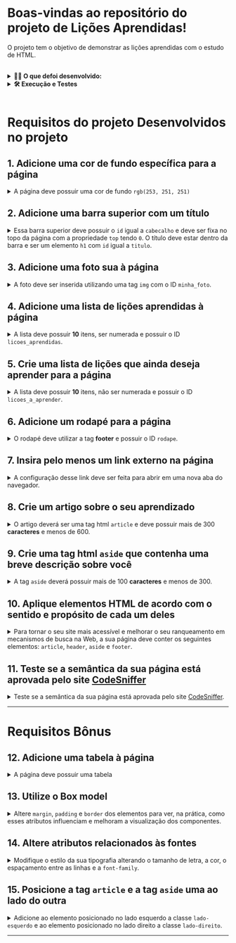 # Boas-vindas ao repositório do projeto de Lições Aprendidas!

O projeto tem o objetivo de demonstrar as lições aprendidas com o estudo de HTML.

<br />
  
<details>
<summary><strong>🧑‍💻 O que defoi desenvolvido:</strong></summary><br />

Um site que contem uma série de informações sobre o que eu aprendi aqui na [Trybe](https://www.betrybe.com/) ao longo dos últimos três blocos. O site contem elementos posicionados e estilizados e, também a semântica apropriada para que seja acessível e melhor ranqueado.

![Resultado final](./P%C3%A1gina%20Resultado%20Final.jfif)

<br />

</details>
  


<details>
<summary><strong>🛠 Execução e Testes</strong></summary><br />

Após clonar o reposítorio, instale as dependências rodando no terminal o comando: `npm install`

Para executar em seu navegador instale a extensão do VSCode [Live Server](https://github.com/ritwickdey/vscode-live-server-plus-plus) instalada, basta clicar em Go Live.

Para verificar se o conteúdo atende o requisito de semântica adequada, basta verificar no [CodeSniffer](https://squizlabs.github.io/HTML_CodeSniffer/).

Todos os requisitos do projeto serão testados **automaticamente** por meio do `Cypress`.

Para testar os requisitos, basta rodar o comando `npm test`


</details>
  


<br />
  
# Requisitos do projeto Desenvolvidos no projeto

## 1. Adicione uma cor de fundo específica para a página

<details>

<summary>A página deve possuir uma cor de fundo <code>rgb(253, 251, 251)</code>
</summary><br/>

**O que será testado:**

- Possuir cor de fundo: `rgb(253, 251, 251)`.

</details>

## 2. Adicione uma barra superior com um título

<details>

<summary>Essa barra superior deve possuir o <code>id</code> igual a <code>cabecalho</code> e deve ser fixa no topo da página com a propriedade <code>top</code> tendo <code>0</code>. O título deve estar dentro da barra e ser um elemento <code>h1</code> com <code>id</code> igual a <code>titulo</code>.
</summary><br/>

**O que será testado:**

- A barra possui o ID `cabecalho`;
- A barra superior deve ser fixa no topo da página, leia mais sobre ela [aqui](https://www.w3schools.com/css/css_positioning.asp);
- A barra deve ter a propriedade `top` tendo o valor `0`;
- O título deve estar dentro da barra e possuir o ID `titulo`, além de ser uma tag `h1`.

</details>

## 3. Adicione uma foto sua à página

<details>

<summary>A foto deve ser inserida utilizando uma tag <code>img</code> com o ID <code>minha_foto</code>.
</summary><br/>

**O que será testado:**

- A foto deve ser inserida utilizando uma tag img com o ID `minha_foto`.

</details>

## 4. Adicione uma lista de lições aprendidas à página

<details>

<summary>A lista deve possuir <strong>10</strong> itens, ser numerada e possuir o ID <code>licoes_aprendidas</code>.
</summary><br/>

**O que será testado:**

- A lista deve ser numerada;

- Possuir o id `licoes_aprendidas`;

- A lista deve possuir 10 itens.

</details>

## 5. Crie uma lista de lições que ainda deseja aprender para a página

<details>

<summary>A lista deve possuir <strong>10</strong> itens, não ser numerada e possuir o ID <code>licoes_a_aprender</code>.
</summary><br/>

**O que será testado:**

- A lista não deve ser numerada;
  
- Deve possuir o ID `licoes_a_aprender`;

- A lista deve possuir 10 itens.

</details>

## 6. Adicione um rodapé para a página

<details>

<summary>O rodapé deve utilizar a tag <strong>footer</strong> e possuir o ID <code>rodape</code>.
</summary><br/>

**O que será testado:**

- O rodapé deve possuir o ID `rodape`.

</details>

## 7. Insira pelo menos um link externo na página

<details>

<summary>A configuração desse link deve ser feita para abrir em uma nova aba do navegador. 
</summary><br/>

**O que será testado:**

- Ao clicar no link, será aberto uma nova aba no navegador, [leia mais sobre isso aqui](https://www.horadecodar.com.br/2019/11/21/como-fazer-para-o-link-abrir-em-nova-aba-tag-a-do-html/)

</details>

## 8. Crie um artigo sobre o seu aprendizado

<details>

<summary>O artigo deverá ser uma tag html <code>article</code> e deve possuir mais de 300 <strong>caracteres</strong> e menos de 600.
</summary><br/>

**O que será testado:**

- A `tag` `article` deve ser utilizada;
- O artigo deve ter mais de 300 caracteres e menos de 600.

</details>

## 9. Crie uma tag html `aside` que contenha uma breve descrição sobre você

<details>

<summary>A tag <code>aside</code> deverá possuir mais de 100 <strong>caracteres</strong> e menos de 300.
</summary><br/>

**O que será testado:**

- A `tag` `aside` deve ser utilizada;
- A sua descrição deve ter mais que 100 caracteres e menos que 300.
- Tudo que estiver dentro da tag `tag` `aside`, será contabilizado como caracter.


</details>

## 10. Aplique elementos HTML de acordo com o sentido e propósito de cada um deles

<details>

<summary>Para tornar o seu site mais acessível e melhorar o seu ranqueamento em mecanismos de busca na Web, a sua página deve conter os seguintes elementos: <code>article</code>, <code>header</code>, <code>aside</code> e <code>footer</code>.
</summary><br/>

**O que será testado:**

- Validar se a página possui um elemento `article`;
- Validar se a página possui um elemento `header`;
- Validar se a página possui um elemento `aside`;
- Validar se a página possui um elemento `footer`.

</details>

## 11. Teste se a semântica da sua página está aprovada pelo site [CodeSniffer](https://squizlabs.github.io/HTML_CodeSniffer/)

<details>

<summary>Teste se a semântica da sua página está aprovada pelo site <a href="https://squizlabs.github.io/HTML_CodeSniffer/">CodeSniffer</a>.
</summary><br/>

**O que será testado:**

- O seu site deve passar com `0 errors` na verificação de semântica do site [CodeSniffer](https://squizlabs.github.io/HTML_CodeSniffer/).

</details>

---
 
# Requisitos Bônus

## 12. Adicione uma tabela à página

<details>

<summary>A página deve possuir uma tabela
</summary><br/>

**O que será testado:**

- A página possui um elemento `<table>`, leia sobre [aqui](https://www.w3schools.com/html/html_tables.asp).

</details>

## 13. Utilize o Box model

<details>

<summary>Altere <code>margin</code>, <code>padding</code> e <code>border</code> dos elementos para ver, na prática, como esses atributos influenciam e melhoram a visualização dos componentes.
</summary><br/>

**O que será testado:**

- Verificar se algum elemento da página teve a `margin` modificada;
- Verificar se algum elemento da página teve o `padding` modificado;
- Verificar se algum elemento da página teve a `border` modificada.

</details>

## 14. Altere atributos relacionados às fontes

<details>

<summary>Modifique o estilo da sua tipografia alterando o tamanho de letra, a cor, o espaçamento entre as linhas e a <code>font-family</code>.
</summary><br/>

**O que será testado:**

- Altere o tamanho da letra;
- Altere a cor da letra;
- Altere o espaçamento entre as linhas;
- Altere o `font-family`.

</details>

## 15. Posicione a tag `article` e a tag `aside` uma ao lado do outra

<details>

<summary>Adicione ao elemento posicionado no lado esquerdo a classe <code>lado-esquerdo</code> e ao elemento posicionado no lado direito a classe <code>lado-direito</code>.
</summary><br/>

**O que será testado:**

- Utilizar a classe `lado-esquerdo`;
- Utilizar a classe `lado-direito`;
- Verificar se os elementos com as classes lado-direito e lado-esquerdo estão posicionados corretamente.

</details>

---
